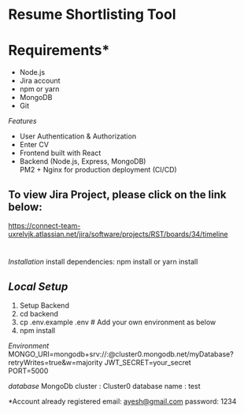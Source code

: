 # Resume Shortlisting Tool
# Requirements*
- Node.js
- Jira account
- npm or yarn
- MongoDB
- Git

*Features*
- User Authentication & Authorization  
- Enter CV     
- Frontend built with React   
- Backend (Node.js, Express, MongoDB)  
PM2 + Nginx for production deployment (CI/CD)

## To view Jira Project, please click on the link below:
https://connect-team-uxrelvjk.atlassian.net/jira/software/projects/RST/boards/34/timeline 

#
*Installation*
 install dependencies: npm install or yarn install

*Local Setup*  
---------------
1. Setup Backend  
2. cd backend  
3. cp .env.example .env  # Add your own environment as below 
4. npm install

*Environment*
MONGO_URI=mongodb+srv://<username>:<password>@cluster0.mongodb.net/myDatabase?retryWrites=true&w=majority
JWT_SECRET=your_secret  
PORT=5000 

*database*
MongoDb cluster : Cluster0
database name : test

*Account already registered
email: ayesh@gmail.com
password: 1234




